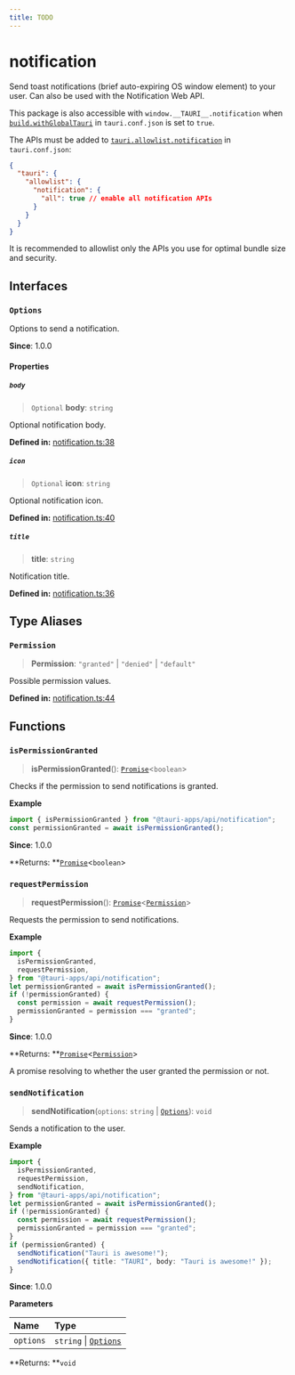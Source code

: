 ```yaml
---
title: TODO
---
```


# notification

Send toast notifications (brief auto-expiring OS window element) to your user.
Can also be used with the Notification Web API.

This package is also accessible with `window.__TAURI__.notification` when [`build.withGlobalTauri`](https://tauri.app/v1/api/config/#buildconfig.withglobaltauri) in `tauri.conf.json` is set to `true`.

The APIs must be added to [`tauri.allowlist.notification`](https://tauri.app/v1/api/config/#allowlistconfig.notification) in `tauri.conf.json`:

```json
{
  "tauri": {
    "allowlist": {
      "notification": {
        "all": true // enable all notification APIs
      }
    }
  }
}
```

It is recommended to allowlist only the APIs you use for optimal bundle size and security.

## Interfaces

### `Options`

Options to send a notification.

**Since**: 1.0.0

#### Properties

##### `body`

> `Optional` **body**: `string`

Optional notification body.

**Defined in:** [notification.ts:38](https://github.com/tauri-apps/tauri/blob/b7ae725/tooling/api/src/notification.ts#L38)

##### `icon`

> `Optional` **icon**: `string`

Optional notification icon.

**Defined in:** [notification.ts:40](https://github.com/tauri-apps/tauri/blob/b7ae725/tooling/api/src/notification.ts#L40)

##### `title`

> **title**: `string`

Notification title.

**Defined in:** [notification.ts:36](https://github.com/tauri-apps/tauri/blob/b7ae725/tooling/api/src/notification.ts#L36)

## Type Aliases

### `Permission`

> **Permission**: `"granted"` \| `"denied"` \| `"default"`

Possible permission values.

**Defined in:** [notification.ts:44](https://github.com/tauri-apps/tauri/blob/b7ae725/tooling/api/src/notification.ts#L44)

## Functions

### `isPermissionGranted`

> **isPermissionGranted**(): [`Promise`](https://developer.mozilla.org/en-US/docs/Web/JavaScript/Reference/Global_Objects/Promise)<`boolean`\>

Checks if the permission to send notifications is granted.

**Example**

```typescript
import { isPermissionGranted } from "@tauri-apps/api/notification";
const permissionGranted = await isPermissionGranted();
```

**Since**: 1.0.0

**Returns: **[`Promise`](https://developer.mozilla.org/en-US/docs/Web/JavaScript/Reference/Global_Objects/Promise)<`boolean`\>

### `requestPermission`

> **requestPermission**(): [`Promise`](https://developer.mozilla.org/en-US/docs/Web/JavaScript/Reference/Global_Objects/Promise)<[`Permission`](notification.md#permission)\>

Requests the permission to send notifications.

**Example**

```typescript
import {
  isPermissionGranted,
  requestPermission,
} from "@tauri-apps/api/notification";
let permissionGranted = await isPermissionGranted();
if (!permissionGranted) {
  const permission = await requestPermission();
  permissionGranted = permission === "granted";
}
```

**Since**: 1.0.0

**Returns: **[`Promise`](https://developer.mozilla.org/en-US/docs/Web/JavaScript/Reference/Global_Objects/Promise)<[`Permission`](notification.md#permission)\>

A promise resolving to whether the user granted the permission or not.

### `sendNotification`

> **sendNotification**(`options`: `string` \| [`Options`](notification.md#options)): `void`

Sends a notification to the user.

**Example**

```typescript
import {
  isPermissionGranted,
  requestPermission,
  sendNotification,
} from "@tauri-apps/api/notification";
let permissionGranted = await isPermissionGranted();
if (!permissionGranted) {
  const permission = await requestPermission();
  permissionGranted = permission === "granted";
}
if (permissionGranted) {
  sendNotification("Tauri is awesome!");
  sendNotification({ title: "TAURI", body: "Tauri is awesome!" });
}
```

**Since**: 1.0.0

**Parameters**

| Name      | Type                                             |
| :-------- | :----------------------------------------------- |
| `options` | `string` \| [`Options`](notification.md#options) |

**Returns: **`void`
